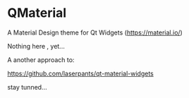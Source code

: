 # QMaterial
A Material Design theme for  Qt Widgets (https://material.io/) 

Nothing here , yet...

A another approach to:

https://github.com/laserpants/qt-material-widgets


stay tunned...
